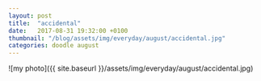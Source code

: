 ```yaml
---
layout: post
title:  "accidental"
date:   2017-08-31 19:32:00 +0100
thumbnail: "/blog/assets/img/everyday/august/accidental.jpg"
categories: doodle august
---
```


![my photo]({{ site.baseurl }}/assets/img/everyday/august/accidental.jpg)